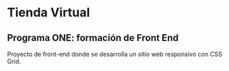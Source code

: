 # Tienda Virtual

## Programa ONE: formación de Front End

Proyecto de front-end donde se desarrolla un sitio web responsivo con CSS Grid.

